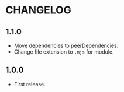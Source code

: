 # CHANGELOG

## 1.1.0

* Move dependencies to peerDependencies.
* Change file extension to `.mjs` for module.

## 1.0.0

* First release.
